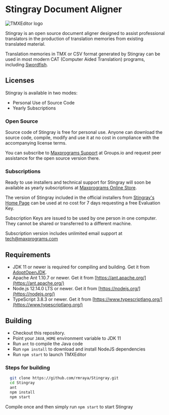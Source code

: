 #  Stingray Document Aligner



![TMXEditor logo](https://www.maxprograms.com/images/stingray_s.png)

Stingray is an open source document aligner designed to assist professional translators in the production of translation memories from existing translated material.

Translation memories in TMX or CSV format generated by Stingray can be used in most modern CAT (Computer Aided Translation) programs, including [Swordfish](https://www.maxprograms.com/products/swordfish.html).

## Licenses

Stingray is available in two modes:

- Personal Use of Source Code
- Yearly Subscriptions

### Open Source

Source code of Stingray is free for personal use. Anyone can download the source code, compile, modify and use it at no cost in compliance with the accompanying license terms.

You can subscribe to [Maxprograms Support](https://groups.io/g/maxprograms/) at Groups.io and request peer assistance for the open source version there.

### Subscriptions

Ready to use installers and technical support for Stingray will soon be available as yearly subscriptions at [Maxprograms Online Store](https://www.maxprograms.com/store/buy.html).

The version of Stingray included in the official installers from [Stingray's Home Page](https://www.maxprograms.com/products/stingray.html) can be used at no cost for 7 days requesting a free Evaluation Key.

Subscription Keys are issued to be used by one person in one computer. They cannot be shared or transferred to a different machine.

Subscription version includes unlimited email support at tech@maxprograms.com

## Requirements

- JDK 11 or newer is required for compiling and building. Get it from [AdoptOpenJDK](https://adoptopenjdk.net/).
- Apache Ant 1.10.7 or newer. Get it from [https://ant.apache.org/](https://ant.apache.org/)
- Node.js 12.14.0 LTS or newer. Get it from [https://nodejs.org/](https://nodejs.org/)
- TypeScript 3.8.3 or newer. Get it from [https://www.typescriptlang.org/](https://www.typescriptlang.org/)

## Building

- Checkout this repository.
- Point your `JAVA_HOME` environment variable to JDK 11
- Run `ant` to compile the Java code
- Run `npm install` to download and install NodeJS dependencies
- Run `npm start` to launch TMXEditor

### Steps for building

``` bash
  git clone https://github.com/rmraya/Stingray.git
  cd Stingray
  ant
  npm install
  npm start
```

Compile once and then simply run `npm start` to start Stingray
